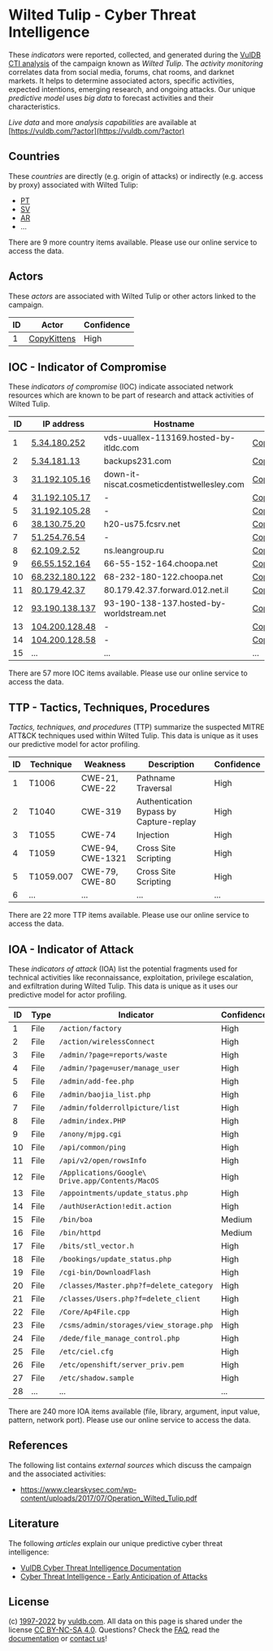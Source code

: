 # Wilted Tulip - Cyber Threat Intelligence

These _indicators_ were reported, collected, and generated during the [VulDB CTI analysis](https://vuldb.com/?kb.cti) of the campaign known as _Wilted Tulip_. The _activity monitoring_ correlates data from social media, forums, chat rooms, and darknet markets. It helps to determine associated actors, specific activities, expected intentions, emerging research, and ongoing attacks. Our unique _predictive model_ uses _big data_ to forecast activities and their characteristics.

_Live data_ and more _analysis capabilities_ are available at [https://vuldb.com/?actor](https://vuldb.com/?actor)

## Countries

These _countries_ are directly (e.g. origin of attacks) or indirectly (e.g. access by proxy) associated with Wilted Tulip:

* [PT](https://vuldb.com/?country.pt)
* [SV](https://vuldb.com/?country.sv)
* [AR](https://vuldb.com/?country.ar)
* ...

There are 9 more country items available. Please use our online service to access the data.

## Actors

These _actors_ are associated with Wilted Tulip or other actors linked to the campaign.

ID | Actor | Confidence
-- | ----- | ----------
1 | [CopyKittens](https://vuldb.com/?actor.copykittens) | High

## IOC - Indicator of Compromise

These _indicators of compromise_ (IOC) indicate associated network resources which are known to be part of research and attack activities of Wilted Tulip.

ID | IP address | Hostname | Actor | Confidence
-- | ---------- | -------- | ----- | ----------
1 | [5.34.180.252](https://vuldb.com/?ip.5.34.180.252) | vds-uuallex-113169.hosted-by-itldc.com | [CopyKittens](https://vuldb.com/?actor.copykittens) | High
2 | [5.34.181.13](https://vuldb.com/?ip.5.34.181.13) | backups231.com | [CopyKittens](https://vuldb.com/?actor.copykittens) | High
3 | [31.192.105.16](https://vuldb.com/?ip.31.192.105.16) | down-it-niscat.cosmeticdentistwellesley.com | [CopyKittens](https://vuldb.com/?actor.copykittens) | High
4 | [31.192.105.17](https://vuldb.com/?ip.31.192.105.17) | - | [CopyKittens](https://vuldb.com/?actor.copykittens) | High
5 | [31.192.105.28](https://vuldb.com/?ip.31.192.105.28) | - | [CopyKittens](https://vuldb.com/?actor.copykittens) | High
6 | [38.130.75.20](https://vuldb.com/?ip.38.130.75.20) | h20-us75.fcsrv.net | [CopyKittens](https://vuldb.com/?actor.copykittens) | High
7 | [51.254.76.54](https://vuldb.com/?ip.51.254.76.54) | - | [CopyKittens](https://vuldb.com/?actor.copykittens) | High
8 | [62.109.2.52](https://vuldb.com/?ip.62.109.2.52) | ns.leangroup.ru | [CopyKittens](https://vuldb.com/?actor.copykittens) | High
9 | [66.55.152.164](https://vuldb.com/?ip.66.55.152.164) | 66-55-152-164.choopa.net | [CopyKittens](https://vuldb.com/?actor.copykittens) | High
10 | [68.232.180.122](https://vuldb.com/?ip.68.232.180.122) | 68-232-180-122.choopa.net | [CopyKittens](https://vuldb.com/?actor.copykittens) | High
11 | [80.179.42.37](https://vuldb.com/?ip.80.179.42.37) | 80.179.42.37.forward.012.net.il | [CopyKittens](https://vuldb.com/?actor.copykittens) | High
12 | [93.190.138.137](https://vuldb.com/?ip.93.190.138.137) | 93-190-138-137.hosted-by-worldstream.net | [CopyKittens](https://vuldb.com/?actor.copykittens) | High
13 | [104.200.128.48](https://vuldb.com/?ip.104.200.128.48) | - | [CopyKittens](https://vuldb.com/?actor.copykittens) | High
14 | [104.200.128.58](https://vuldb.com/?ip.104.200.128.58) | - | [CopyKittens](https://vuldb.com/?actor.copykittens) | High
15 | ... | ... | ... | ...

There are 57 more IOC items available. Please use our online service to access the data.

## TTP - Tactics, Techniques, Procedures

_Tactics, techniques, and procedures_ (TTP) summarize the suspected MITRE ATT&CK techniques used within Wilted Tulip. This data is unique as it uses our predictive model for actor profiling.

ID | Technique | Weakness | Description | Confidence
-- | --------- | -------- | ----------- | ----------
1 | T1006 | CWE-21, CWE-22 | Pathname Traversal | High
2 | T1040 | CWE-319 | Authentication Bypass by Capture-replay | High
3 | T1055 | CWE-74 | Injection | High
4 | T1059 | CWE-94, CWE-1321 | Cross Site Scripting | High
5 | T1059.007 | CWE-79, CWE-80 | Cross Site Scripting | High
6 | ... | ... | ... | ...

There are 22 more TTP items available. Please use our online service to access the data.

## IOA - Indicator of Attack

These _indicators of attack_ (IOA) list the potential fragments used for technical activities like reconnaissance, exploitation, privilege escalation, and exfiltration during Wilted Tulip. This data is unique as it uses our predictive model for actor profiling.

ID | Type | Indicator | Confidence
-- | ---- | --------- | ----------
1 | File | `/action/factory` | High
2 | File | `/action/wirelessConnect` | High
3 | File | `/admin/?page=reports/waste` | High
4 | File | `/admin/?page=user/manage_user` | High
5 | File | `/admin/add-fee.php` | High
6 | File | `/admin/baojia_list.php` | High
7 | File | `/admin/folderrollpicture/list` | High
8 | File | `/admin/index.PHP` | High
9 | File | `/anony/mjpg.cgi` | High
10 | File | `/api/common/ping` | High
11 | File | `/api/v2/open/rowsInfo` | High
12 | File | `/Applications/Google\ Drive.app/Contents/MacOS` | High
13 | File | `/appointments/update_status.php` | High
14 | File | `/authUserAction!edit.action` | High
15 | File | `/bin/boa` | Medium
16 | File | `/bin/httpd` | Medium
17 | File | `/bits/stl_vector.h` | High
18 | File | `/bookings/update_status.php` | High
19 | File | `/cgi-bin/DownloadFlash` | High
20 | File | `/classes/Master.php?f=delete_category` | High
21 | File | `/classes/Users.php?f=delete_client` | High
22 | File | `/Core/Ap4File.cpp` | High
23 | File | `/csms/admin/storages/view_storage.php` | High
24 | File | `/dede/file_manage_control.php` | High
25 | File | `/etc/ciel.cfg` | High
26 | File | `/etc/openshift/server_priv.pem` | High
27 | File | `/etc/shadow.sample` | High
28 | ... | ... | ...

There are 240 more IOA items available (file, library, argument, input value, pattern, network port). Please use our online service to access the data.

## References

The following list contains _external sources_ which discuss the campaign and the associated activities:

* https://www.clearskysec.com/wp-content/uploads/2017/07/Operation_Wilted_Tulip.pdf

## Literature

The following _articles_ explain our unique predictive cyber threat intelligence:

* [VulDB Cyber Threat Intelligence Documentation](https://vuldb.com/?kb.cti)
* [Cyber Threat Intelligence - Early Anticipation of Attacks](https://www.scip.ch/en/?labs.20201022)

## License

(c) [1997-2022](https://vuldb.com/?kb.changelog) by [vuldb.com](https://vuldb.com/?kb.about). All data on this page is shared under the license [CC BY-NC-SA 4.0](https://creativecommons.org/licenses/by-nc-sa/4.0/). Questions? Check the [FAQ](https://vuldb.com/?kb.faq), read the [documentation](https://vuldb.com/?kb) or [contact us](https://vuldb.com/?contact)!
